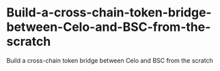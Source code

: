 # Build-a-cross-chain-token-bridge-between-Celo-and-BSC-from-the-scratch
Build a cross-chain token bridge between Celo and BSC from the scratch

